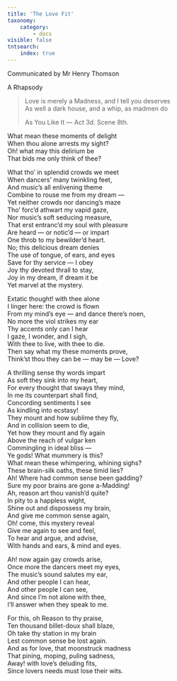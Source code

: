 ```yaml
---
title: 'The Love Fit'
taxonomy:
    category:
        - docs
visible: false
tntsearch:
    index: true
---
```


<div class="author">Communicated by Mr Henry Thomson</div>

<span class="title">A Rhapsody  </span>
  
> Love is merely a Madness, and I tell you deserves  
> As well a dark house, and a whip, as madmen do  
>   
> As You Like It — Act 3d. Scene 8th.  
  
What mean these moments of delight  
When thou alone arrests my sight?  
Oh! what may this delirium be  
That bids me only think of thee?  
  
What tho’ in splendid crowds we meet  
When dancers’ many twinkling feet,  
And music’s all enlivening theme  
Combine to rouse me from my dream —  
Yet neither crowds nor dancing’s maze  
Tho’ forc’d athwart my vapid gaze,  
Nor music’s soft seducing measure,  
That erst entranc’d my soul with pleasure  
Are heard — or notic’d — or impart  
One throb to my bewilder’d heart.  
No; this delicious dream denies  
The use of tongue, of ears, and eyes  
Save for thy service — I obey  
Joy thy devoted thrall to stay,  
Joy in my dream, if dream it be  
Yet marvel at the mystery.  
  
Extatic thought! with thee alone  
I linger here: the crowd is flown  
From my mind’s eye — and dance there’s noen,  
No more the viol strikes my ear  
Thy accents only can I hear  
I gaze, I wonder, and I sigh,  
With thee to live, with thee to die.  
Then say what my these moments prove,  
Think’st thou they can be — may be — Love?  
  
A thrilling sense thy words impart  
As soft they sink into my heart,  
For every thought that sways they mind,  
In me its counterpart shall find,  
Concording sentiments I see  
As kindling into ecstasy!  
They mount and how sublime they fly,  
And in collision seem to die,  
Yet how they mount and fly again  
Above the reach of vulgar ken  
Commingling in ideal bliss —  
Ye gods! What mummery is this?  
What mean these whimpering, whining sighs?  
These brain-silk oaths, these timid lies?  
Ah! Where had common sense been gadding?  
Sure my poor brains are gone a-Madding!  
Ah, reason art thou vanish’d quite?  
In pity to a happless wight,  
Shine out and dispossess my brain,  
And give me common sense again,  
Oh! come, this mystery reveal  
Give me again to see and feel,  
To hear and argue, and advise,  
With hands and ears, & mind and eyes.  
  
Ah! now again gay crowds arise,  
Once more the dancers meet my eyes,  
The music’s sound salutes my ear,  
And other people I can hear,  
And other people I can see,  
And since I’m not alone with thee,  
I’ll answer when they speak to me.  
  
For this, oh Reason to thy praise,  
Ten thousand billet-doux shall blaze,  
Oh take thy station in my brain  
Lest common sense be lost again.  
And as for love, that moonstruck madness  
That pining, moping, puling sadness,  
Away! with love’s deluding fits,  
Since lovers needs must lose their wits.